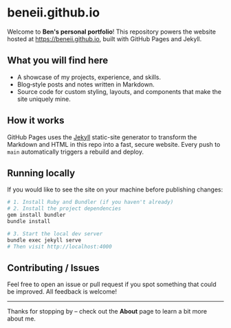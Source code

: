# beneii.github.io

Welcome to **Ben's personal portfolio**! This repository powers the website hosted at <https://beneii.github.io>, built with GitHub Pages and Jekyll.

## What you will find here

* A showcase of my projects, experience, and skills.
* Blog‐style posts and notes written in Markdown.
* Source code for custom styling, layouts, and components that make the site uniquely mine.

## How it works

GitHub Pages uses the [Jekyll](https://jekyllrb.com/) static-site generator to transform the Markdown and HTML in this repo into a fast, secure website. Every push to `main` automatically triggers a rebuild and deploy.

## Running locally

If you would like to see the site on your machine before publishing changes:

```bash
# 1. Install Ruby and Bundler (if you haven't already)
# 2. Install the project dependencies
gem install bundler
bundle install

# 3. Start the local dev server
bundle exec jekyll serve
# Then visit http://localhost:4000
```

## Contributing / Issues

Feel free to open an issue or pull request if you spot something that could be improved. All feedback is welcome!

---

Thanks for stopping by – check out the **About** page to learn a bit more about me.
